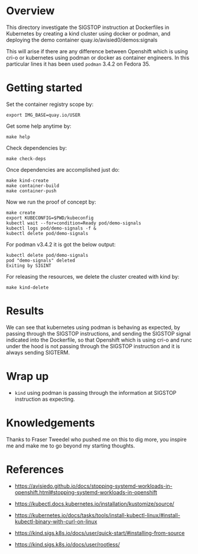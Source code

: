 # Overview

This directory investigate the SIGSTOP instruction at Dockerfiles in Kubernetes 
by creating a kind cluster using docker or podman, and deploying the demo container
quay.io/avisied0/demos:signals

This will arise if there are any difference between Openshift which is using cri-o
or kubernetes using podman or docker as container engineers. In this particular lines
it has been used `podman` 3.4.2 on Fedora 35.

# Getting started

Set the container registry scope by:

```shell
export IMG_BASE=quay.io/USER
```

Get some help anytime by:

```shell
make help
```

Check dependencies by:

```shell
make check-deps
```

Once dependencies are accomplished just do:

```shell
make kind-create
make container-build
make container-push
```

Now we run the proof of concept by:

```shell
make create
export KUBECONFIG=$PWD/kubeconfig
kubectl wait --for=condition=Ready pod/demo-signals
kubectl logs pod/demo-signals -f &
kubectl delete pod/demo-signals
```

For podman v3.4.2 it is got the below output:

```raw
kubectl delete pod/demo-signals
pod "demo-signals" deleted
Exiting by SIGINT
```

For releasing the resources, we delete the cluster created with kind by:

```shell
make kind-delete
```

# Results

We can see that kubernetes using podman is behaving as expected, by
passing through the SIGSTOP instructions, and sending the SIGSTOP signal
indicated into the Dockerfile, so that Openshift which is using cri-o
and runc under the hood is not passing through the SIGSTOP instruction
and it is always sending SIGTERM.

# Wrap up

- `kind` using podman is passing through the information at SIGSTOP instruction
  as expecting.

# Knowledgements

Thanks to Fraser Tweedel who pushed me on this to dig more, you inspire me
and make me to go beyond my starting thoughts.

# References

- https://avisiedo.github.io/docs/stopping-systemd-workloads-in-openshift.html#stopping-systemd-workloads-in-openshift

- https://kubectl.docs.kubernetes.io/installation/kustomize/source/
- https://kubernetes.io/docs/tasks/tools/install-kubectl-linux/#install-kubectl-binary-with-curl-on-linux
- https://kind.sigs.k8s.io/docs/user/quick-start/#installing-from-source
- https://kind.sigs.k8s.io/docs/user/rootless/
